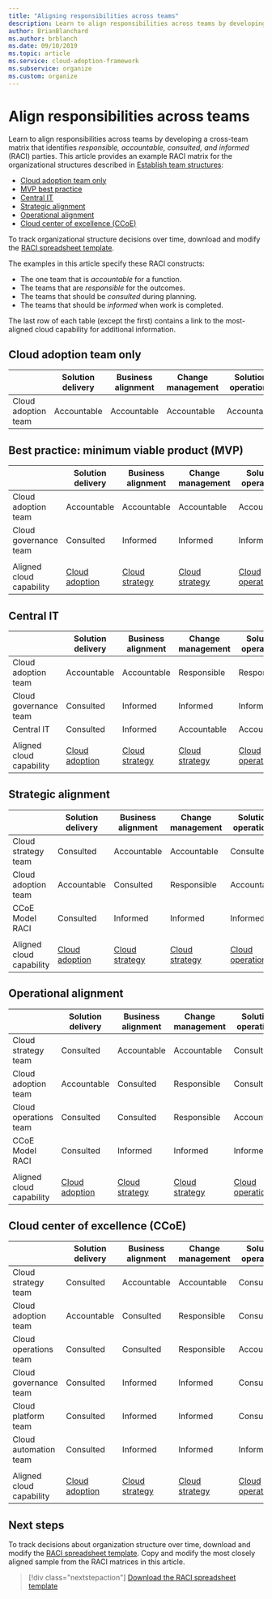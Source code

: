 ```yaml
---
title: "Aligning responsibilities across teams"
description: Learn to align responsibilities across teams by developing a cross-team matrix that identifies responsible, accountable, consulted, and informed (RACI) parties.
author: BrianBlanchard
ms.author: brblanch
ms.date: 09/10/2019
ms.topic: article
ms.service: cloud-adoption-framework
ms.subservice: organize
ms.custom: organize
---
```


# Align responsibilities across teams

Learn to align responsibilities across teams by developing a cross-team matrix that identifies *responsible, accountable, consulted, and informed* (RACI) parties. This article provides an example RACI matrix for the organizational structures described in [Establish team structures](./organization-structures.md):

- [Cloud adoption team only](#cloud-adoption-team-only)
- [MVP best practice](#best-practice-minimum-viable-product-mvp)
- [Central IT](#central-it)
- [Strategic alignment](#strategic-alignment)
- [Operational alignment](#operational-alignment)
- [Cloud center of excellence (CCoE)](#cloud-center-of-excellence-ccoe)

To track organizational structure decisions over time, download and modify the [RACI spreadsheet template](https://archcenter.blob.core.windows.net/cdn/fusion/management/raci-template.xlsx).

The examples in this article specify these RACI constructs:

- The one team that is *accountable* for a function.
- The teams that are *responsible* for the outcomes.
- The teams that should be *consulted* during planning.
- The teams that should be *informed* when work is completed.

The last row of each table (except the first) contains a link to the most-aligned cloud capability for additional information.

## Cloud adoption team only

|  |Solution delivery  |Business alignment  |Change management  |Solution operations  |Governance |Platform maturity  |Platform operations  |Platform automation  |
|---------|---------|---------|---------|---------|---------|---------|---------|---------|
|Cloud adoption team |Accountable|Accountable|Accountable|Accountable|Accountable|Accountable|Accountable|Accountable|

## Best practice: minimum viable product (MVP)

|  |Solution delivery  |Business alignment  |Change management  |Solution operations  |Governance |Platform maturity  |Platform operations  |Platform automation  |
|---------|---------|---------|---------|---------|---------|---------|---------|---------|
|Cloud adoption team|Accountable|Accountable|Accountable|Accountable|Consulted|Consulted|Consulted|Informed|
|Cloud governance team|Consulted|Informed|Informed|Informed|Accountable|Accountable|Accountable|Accountable|
||||||||||
|Aligned cloud capability|[Cloud adoption](./cloud-adoption.md)|[Cloud strategy](./cloud-strategy.md)|[Cloud strategy](./cloud-strategy.md)|[Cloud operations](./cloud-operations.md)|[CCoE](./cloud-center-of-excellence.md)-[Cloud governance](./cloud-governance.md)|[CCoE](./cloud-center-of-excellence.md)-[Cloud platform](./cloud-platform.md)|[CCoE](./cloud-center-of-excellence.md)-[Cloud platform](./cloud-platform.md)|[CCoE](./cloud-center-of-excellence.md)-[Cloud automation](./cloud-automation.md)|

## Central IT

| |Solution delivery  |Business alignment  |Change management  |Solution operations  |Governance |Platform maturity  |Platform operations  |Platform automation  |
|---------|---------|---------|---------|---------|---------|---------|---------|---------|
|Cloud adoption team  |Accountable|Accountable|Responsible    |Responsible|Informed   |Informed   |Informed   |Informed   |
|Cloud governance team|Consulted  |Informed   |Informed   |Informed   |Accountable|Consulted  |Responsible|Informed   |
|Central IT           |Consulted  |Informed   |Accountable   |Accountable   |Responsible  |Accountable|Accountable|Accountable|
||||||||||
|Aligned cloud capability|[Cloud adoption](./cloud-adoption.md)|[Cloud strategy](./cloud-strategy.md)|[Cloud strategy](./cloud-strategy.md)|[Cloud operations](./cloud-operations.md)|[Cloud governance](./cloud-governance.md)|[Central IT](./central-it.md)|[Central IT](./central-it.md)|[Central IT](./central-it.md)|

## Strategic alignment

|  |Solution delivery  |Business alignment  |Change management  |Solution operations  |Governance |Platform maturity  |Platform operations  |Platform automation  |
|---------|---------|---------|---------|---------|---------|---------|---------|---------|
|Cloud strategy team  |Consulted  |Accountable|Accountable|Consulted  |Consulted  |Informed   |Informed   |Informed   |
|Cloud adoption team  |Accountable|Consulted  |Responsible|Accountable|Informed   |Informed   |Informed   |Informed   |
|CCoE Model RACI      |Consulted  |Informed   |Informed   |Informed   |Accountable|Accountable|Accountable|Accountable|
||||||||||
|Aligned cloud capability|[Cloud adoption](./cloud-adoption.md)|[Cloud strategy](./cloud-strategy.md)|[Cloud strategy](./cloud-strategy.md)|[Cloud operations](./cloud-operations.md)|[CCoE](./cloud-center-of-excellence.md)-[Cloud governance](./cloud-governance.md)|[CCoE](./cloud-center-of-excellence.md)-[Cloud platform](./cloud-platform.md)|[CCoE](./cloud-center-of-excellence.md)-[Cloud platform](./cloud-platform.md)|[CCoE](./cloud-center-of-excellence.md)-[Cloud automation](./cloud-automation.md)|

## Operational alignment

|  |Solution delivery  |Business alignment  |Change management  |Solution operations  |Governance |Platform maturity  |Platform operations  |Platform automation  |
|---------|---------|---------|---------|---------|---------|---------|---------|---------|
|Cloud strategy team  |Consulted  |Accountable|Accountable|Consulted  |Consulted  |Informed   |Informed   |Informed   |
|Cloud adoption team  |Accountable|Consulted  |Responsible|Consulted  |Informed   |Informed   |Informed   |Informed   |
|Cloud operations team|Consulted  |Consulted  |Responsible|Accountable|Consulted  |Informed   |Accountable|Consulted  |
|CCoE Model RACI      |Consulted  |Informed   |Informed   |Informed   |Accountable|Accountable|Responsible|Accountable|
||||||||||
|Aligned cloud capability|[Cloud adoption](./cloud-adoption.md)|[Cloud strategy](./cloud-strategy.md)|[Cloud strategy](./cloud-strategy.md)|[Cloud operations](./cloud-operations.md)|[CCoE](./cloud-center-of-excellence.md)-[Cloud governance](./cloud-governance.md)|[CCoE](./cloud-center-of-excellence.md)-[Cloud platform](./cloud-platform.md)|[CCoE](./cloud-center-of-excellence.md)-[Cloud platform](./cloud-platform.md)|[CCoE](./cloud-center-of-excellence.md)-[Cloud automation](./cloud-automation.md)|

## Cloud center of excellence (CCoE)

|  |Solution delivery  |Business alignment  |Change management  |Solution operations  |Governance |Platform maturity  |Platform operations  |Platform automation  |
|---------|---------|---------|---------|---------|---------|---------|---------|---------|
|Cloud strategy team  |Consulted  |Accountable|Accountable|Consulted  |Consulted  |Informed   |Informed   |Informed   |
|Cloud adoption team  |Accountable|Consulted  |Responsible|Consulted  |Informed   |Informed   |Informed   |Informed   |
|Cloud operations team|Consulted  |Consulted  |Responsible|Accountable|Consulted  |Informed   |Accountable|Consulted  |
|Cloud governance team|Consulted  |Informed   |Informed   |Consulted  |Accountable|Consulted  |Responsible|Informed   |
|Cloud platform team  |Consulted  |Informed   |Informed   |Consulted  |Consulted  |Accountable|Responsible|Responsible|
|Cloud automation team|Consulted  |Informed   |Informed   |Informed   |Consulted  |Responsible|Responsible|Accountable|
||||||||||
|Aligned cloud capability|[Cloud adoption](./cloud-adoption.md)|[Cloud strategy](./cloud-strategy.md)|[Cloud strategy](./cloud-strategy.md)|[Cloud operations](./cloud-operations.md)|[CCoE](./cloud-center-of-excellence.md)-[Cloud governance](./cloud-governance.md)|[CCoE](./cloud-center-of-excellence.md)-[Cloud platform](./cloud-platform.md)|[CCoE](./cloud-center-of-excellence.md)-[Cloud platform](./cloud-platform.md)|[CCoE](./cloud-center-of-excellence.md)-[Cloud automation](./cloud-automation.md)|

## Next steps

To track decisions about organization structure over time, download and modify the [RACI spreadsheet template](https://archcenter.blob.core.windows.net/cdn/fusion/management/raci-template.xlsx). Copy and modify the most closely aligned sample from the RACI matrices in this article.

> [!div class="nextstepaction"]
> [Download the RACI spreadsheet template](https://archcenter.blob.core.windows.net/cdn/fusion/management/raci-template.xlsx)
